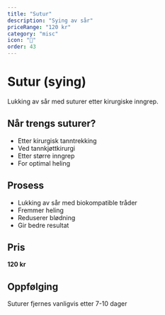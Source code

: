 ```yaml
---
title: "Sutur"
description: "Sying av sår"
priceRange: "120 kr"
category: "misc"
icon: "🧵"
order: 43
---
```


# Sutur (sying)

Lukking av sår med suturer etter kirurgiske inngrep.

## Når trengs suturer?
- Etter kirurgisk tanntrekking
- Ved tannkjøttkirurgi
- Etter større inngrep
- For optimal heling

## Prosess
- Lukking av sår med biokompatible tråder
- Fremmer heling
- Reduserer blødning
- Gir bedre resultat

## Pris
**120 kr**

## Oppfølging
Suturer fjernes vanligvis etter 7-10 dager